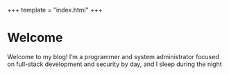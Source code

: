 +++
template = "index.html"
+++

# Welcome
Welcome to my blog! I’m a programmer and system administrator focused on full-stack development and security by day, and I sleep during the night
